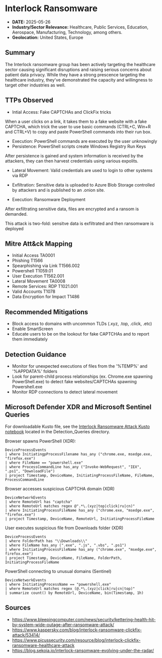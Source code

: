 # Interlock Ransomware 
- **DATE:** 2025-05-26
- **Industry/Sector Relevance:** Healthcare, Public Services, Education, Aerospace, Manufacturing, Technology, among others. 
- **Geolocation:** United States, Europe

## Summary

The Interlock ransomware group has been actively targeting the healthcare sector causing significant disruptions and raising serious concerns about patient data privacy. While they have a strong prescence targeting the healthcare industry, they've demonstrated the capacity and willingness to target other industries as well. 

## TTPs Observed

- Intial Access: Fake CAPTCHAs and ClickFix tricks

When a user clicks on a link, it takes them to a fake website with a fake CAPTCHA, which trick the user to use basic commands (CTRL+C, Win+R and CTRL+V) to copy and paste PowerShell commands into their run box.

- Execution: PowerShell commands are executed by the user unknowingly
- Persistence: PowerShell scripts create Windows Registry Run Keys

After persistence is gained and system information is received by the attackers, they can then harvest credentials using various expolits.

- Lateral Movement: Valid credentials are used to login to other systems via RDP
- Exfiltration: Sensitive data is uploaded to Azure Blob Storage controlled by attackers and is published to an .onion site.

- Execution: Ransomware Deployment
    
After exfiltrating sensitive data, files are encrypted and a ransom is demanded. 

This attack is two-fold: sensitve data is exfiltrated and then ransomware is deployed

## Mitre Att&ck Mapping

- Initial Access             TA0001
- Phishing                   T1566
- Spearphishing via Link     T1566.002
- Powershell                 T1059.01
- User Execution             T1562.001
- Lateral Movement           TA0008
- Remote Services: RDP       T1021.001
- Valid Accounts             T1078
- Data Encryption for Impact T1486

## Recommended Mitigations

- Block access to domains with uncommon TLDs (.xyz, .top, .click, .etc)
- Enable SmartScreen
- Educate users to be on the lookout for fake CAPTCHAs and to report them immediately

## Detection Guidance

- Monitor for unexpected executions of files from the '%TEMP%' and '%APPDATA%' folders
- Look for parent-child process relationships (ex. Chrome.exe spawning PowerShell.exe) to detect fake websites/CAPTCHAs spawning Powershell.exe
- Monitor RDP connections to detect lateral movement

## Microsoft Defender XDR and Microsoft Sentinel Queries

For downloadable Kusto file, see the [Interlock Ransomware Attack Kusto notebook](../Detection_Queries/interlock_ransomware_attack.knb) located in the Detection_Queries directory.

Browser spawns PowerShell (XDR):

    DeviceProcessEvents
    | where InitiatingpProcessFilename has_any ("chrome.exe, msedge.exe, "firefox.exe")
    | where FileName == "powershell.exe"
    | where ProcessCommandLine has_any ("Invoke-WebRequest", "IEX", ".ps1", "DownloadFile")
    | project Timestamp, DeviceName, InitiatingProcessFileName, FileName, ProcessCommandLine

Browser accesses suspicious CAPTCHA domain (XDR)

    DeviceNetworkEvents
    | where RemoteUrl has "captcha"
    | where RemoteUrl matches regex @".*\.(xyz|top|click|ru|cn)"
    | where InitiatingProcessFileName has_any ("chrome.exe, "msedge.exe", "firefox.exe")
    | project Timestamp, DeviceName, RemoteUrl, InitiatingProcessFileName

User executes suspicious file from Downloads folder (XDR)

    DeviceProcessEvents
    | where FolderPath has "\\Downloads\\"
    | where FileName has_any (".exe", ".js", ".vbs", ".ps1")
    | where InitiatingProcessFileName has_any ("chrome.exe", "msedge.exe", firefox.exe")
    | project Timestamp, DeviceName, FileName, FolderPath, InitiatingProcessFileName

PowerShell connecting to unusual domains (Sentinel)

    DeviceNetworkEvents
    | where InitiatingProcessName == "powershell.exe"
    | where RemoteUrl matches regex (@.*\.(xyz|click|ru|cn|top)"
    | summarize count() by RemoteUrl, DeviceName, bin(Timestamp, 1h)

## Sources

- https://www.bleepingcomputer.com/news/security/kettering-health-hit-by-system-wide-outage-after-ransomware-attack/
- https://www.kaspersky.com/blog/interlock-ransomware-clickfix-attack/53414/
- https://www.picussecurity.com/resource/blog/interlock-clickfix-ransomware-healthcare-attack
- https://blog.sekoia.io/interlock-ransomware-evolving-under-the-radar/









  
